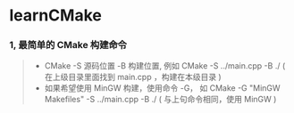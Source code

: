 # learnCMake

### 1, 最简单的 CMake 构建命令
>* CMake -S 源码位置 -B 构建位置,  例如 CMake -S ../main.cpp -B ./ ( 在上级目录里面找到 main.cpp ，构建在本级目录 )
>* 如果希望使用 MinGW 构建，使用命令 -G， 如 CMake -G "MinGW Makefiles" -S ../main.cpp -B ./ ( 与上句命令相同，使用 MinGW )
